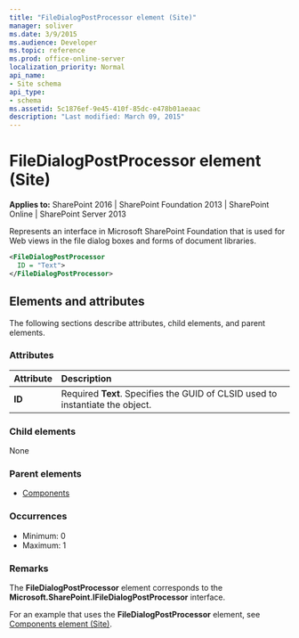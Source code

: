 ```yaml
---
title: "FileDialogPostProcessor element (Site)"
manager: soliver
ms.date: 3/9/2015
ms.audience: Developer
ms.topic: reference
ms.prod: office-online-server
localization_priority: Normal
api_name:
- Site schema
api_type:
- schema
ms.assetid: 5c1876ef-9e45-410f-85dc-e478b01aeaac
description: "Last modified: March 09, 2015"
---
```


# FileDialogPostProcessor element (Site)

**Applies to:** SharePoint 2016 | SharePoint Foundation 2013 | SharePoint Online | SharePoint Server 2013
  
Represents an interface in Microsoft SharePoint Foundation that is used for Web views in the file dialog boxes and forms of document libraries.
  
```XML
<FileDialogPostProcessor
  ID = "Text">
</FileDialogPostProcessor>
```

## Elements and attributes

The following sections describe attributes, child elements, and parent elements.

### Attributes

|**Attribute**|**Description**|
|:-----|:-----|
|**ID** <br/> |Required **Text**. Specifies the GUID of CLSID used to instantiate the object.  <br/> |
   
### Child elements

None
   
### Parent elements

- [Components](components-element-site.md)
   
### Occurrences

- Minimum: 0
- Maximum: 1  
   
### Remarks

The **FileDialogPostProcessor** element corresponds to the **Microsoft.SharePoint.IFileDialogPostProcessor** interface. 
  
For an example that uses the **FileDialogPostProcessor** element, see [Components element (Site)](components-element-site.md).
  


